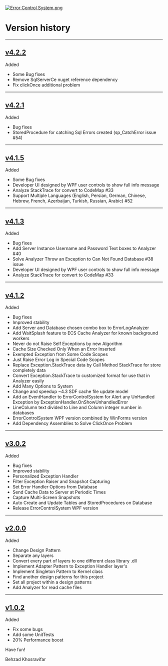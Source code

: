 [![Error Control System.png](https://raw.githubusercontent.com/Behzadkhosravifar/ErrorControlSystem/master/Images/Error%20Control%20System.png)](https://github.com/Behzadkhosravifar/ErrorControlSystem)

# Version history

---------------------------------------------------------------------------------------
## [v4.2.2](https://github.com/Behzadkhosravifar/ErrorControlSystem/archive/v4.2.2.zip)

Added

 * Some Bug fixes
 * Remove SqlServerCe nuget reference dependency
 * Fix clickOnce additional problem


 ---------------------------------------------------------------------------------------
## [v4.2.1](https://github.com/Behzadkhosravifar/ErrorControlSystem/archive/v4.2.1.zip)

Added

* Bug fixes
* StoredProcedure for catching Sql Errors created (sp_CatchError issue #54)


---------------------------------------------------------------------------------------
## [v4.1.5](https://github.com/Behzadkhosravifar/ErrorControlSystem/archive/v4.1.5.zip)

Added

* Some Bug fixes
* Developer UI designed by WPF user controls to show full info message
* Analyze StackTrace for convert to CodeMap #33
* Support Multiple Languages (English, Persian, German, Chinese, Hebrew, French, Azerbaijan, Turkish, Russian, Arabic) #52


---------------------------------------------------------------------------------------
## [v4.1.3](https://github.com/Behzadkhosravifar/ErrorControlSystem/archive/v4.1.3.zip)

Added

* Bug fixes
* Add Server Instance Username and Password Text boxes to Analyzer #40
* Solve Analyzer Throw an Exception to Can Not Found Database #38 issue
* Developer UI designed by WPF user controls to show full info message
* Analyze StackTrace for convert to CodeMap #33


---------------------------------------------------------------------------------------
## [v4.1.2](https://github.com/Behzadkhosravifar/ErrorControlSystem/archive/v4.1.2.zip)

Added

* Bug fixes
* Improved stability
* Add Server and Database chosen combo box to ErrorLogAnalyzer
* Add WaitSplash feature to ECS Cache Analyzer for known background workers
* Never do not Raise Self Exceptions by new Algorithm
* Cache Size Checked Only When an Error Inserted
* Exempted Exception from Some Code Scopes
* Just Raise Error Log in Special Code Scopes
* Replace Exception.StackTrace data by Call Method StackTrace for store completely data
* Convert Exception.StackTrace to customized format for use that in Analyzer easily
* Add Many Options to System
* Change and speedup ~4.3 SDF cache file update model
* Add an EventHandler to ErrorControlSystem for Alert any UnHandled Exception by ExceptionHandler.OnShowUnhandledError
* LineColumn text divided to Line and Column integer number in databases
* ErrorControlSystem WPF version combined by WinForms version
* Add Dependency Assemblies to Solve ClickOnce Problem


---------------------------------------------------------------------------------------
## [v3.0.2](https://github.com/Behzadkhosravifar/ErrorControlSystem/archive/v3.0.zip)

Added

* Bug fixes
* Improved stability
* Personalized Exception Handler
* Filter Exception Raiser and Snapshot Capturing
* Set Error Handler Options from Database
* Send Cache Data to Server at Periodic Times
* Capture Multi-Screen Snapshots
* Auto Create and Update Tables and StoredProcedures on Database
* Release ErrorControlSystem WPF version


---------------------------------------------------------------------------------------
## [v2.0.0](https://github.com/Behzadkhosravifar/ErrorControlSystem/archive/v2.0.zip)

Added

* Change Design Pattern
* Separate any layers
* Convert every part of layers to one different class library .dll
* Implement Adapter Pattern to Exception Handler layer's
* Implement Singleton Pattern to Kernel class
* Find another design patterns for this project
* Set all project within a design patterns
* Add Analyzer for read cache files


---------------------------------------------------------------------------------------
## [v1.0.2](https://github.com/Behzadkhosravifar/ErrorControlSystem/archive/v1.0.zip)

Added

* Fix some bugs
* Add some UnitTests
* 20% Performance boost



Have fun!

Behzad Khosravifar
